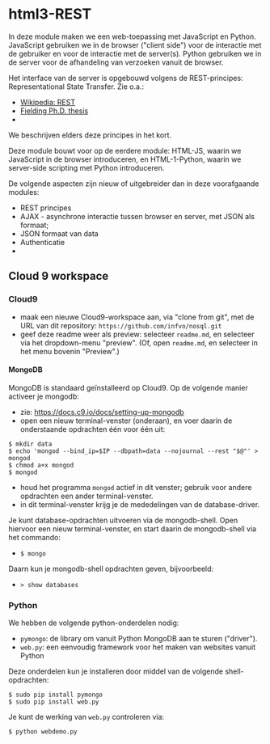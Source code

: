 # html3-REST

In deze module maken we een web-toepassing met JavaScript en Python. JavaScript gebruiken we in de browser ("client side") voor de interactie met de gebruiker en voor de interactie met de server(s). Python gebruiken we in de server voor de afhandeling van verzoeken vanuit de browser.

Het interface van de server is opgebouwd volgens de REST-principes: Representational State Transfer. Zie o.a.:

* [Wikipedia: REST](https://en.wikipedia.org/wiki/Representational_state_transfer)
* [Fielding Ph.D. thesis](http://www.ics.uci.edu/~fielding/pubs/dissertation/rest_arch_style.htm)
* 

We beschrijven elders deze principes in het kort.

Deze module bouwt voor op de eerdere module: HTML-JS, waarin we JavaScript in de browser introduceren, en HTML-1-Python, waarin we server-side scripting met Python introduceren.

De volgende aspecten zijn nieuw of uitgebreider dan in deze voorafgaande modules:

* REST principes
* AJAX - asynchrone interactie tussen browser en server, met JSON als formaat;
* JSON formaat van data
* Authenticatie
* 

## Cloud 9 workspace 

### Cloud9

* maak een nieuwe Cloud9-workspace aan, via "clone from git", met de URL van dit repository: `https://github.com/infvo/nosql.git`
* geef deze readme weer als preview: selecteer `readme.md`, en selecteer via het dropdown-menu "preview". (Of, open `readme.md`, en selecteer in het menu bovenin "Preview".)

#### MongoDB

MongoDB is standaard geïnstalleerd op Cloud9. Op de volgende manier activeer je mongodb:

* zie: https://docs.c9.io/docs/setting-up-mongodb
* open een nieuw terminal-venster (onderaan), en voer daarin de onderstaande opdrachten één voor één uit:

```shell
$ mkdir data
$ echo 'mongod --bind_ip=$IP --dbpath=data --nojournal --rest "$@"' > mongod
$ chmod a+x mongod
$ mongod
```

* houd het programma `mongod` actief in dit venster; gebruik voor andere opdrachten een ander terminal-venster.
* in dit terminal-venster krijg je de mededelingen van de database-driver.

Je kunt database-opdrachten uitvoeren via de mongodb-shell. Open hiervoor een nieuw terminal-venster, en start daarin de mongodb-shell via het commando: 

* `$ mongo`

Daarn kun je mongodb-shell opdrachten geven, bijvoorbeeld: 

* `> show databases`

### Python

We hebben de volgende python-onderdelen nodig:

* `pymongo`: de library om vanuit Python MongoDB aan te sturen ("driver").
* `web.py`: een eenvoudig framework voor het maken van websites vanuit Python

Deze onderdelen kun je installeren door middel van de volgende shell-opdrachten:

```shell
$ sudo pip install pymongo
$ sudo pip install web.py
```

Je kunt de werking van `web.py` controleren via:

```
$ python webdemo.py
```